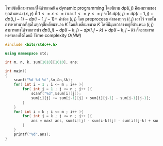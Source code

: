 โจทย์ข้อนี้สามารถแก้ได้ด้วยเทคนิค dynamic programming โดยนิยาม $dp(i,j)$ คือผมรวมของทุกตำแหน่ง $(x,y)$ ที่ $1<=x<=i$ และ $1<=y<=j$ จะได้ $dp(i,j) = dp(i-1,j) + dp(i,j-1) - dp(i-1,j-1) +$ ค่าช่อง $(i,j)$ โดย preprocess ค่าของทุกๆ $(i,j)$ เอาไว้ จากนั้นการหาค่ามากที่สุดในทุกๆสี่เหลี่ยมขนาด $K$ โดยสี่เหลี่ยมขนาด $K$ ใดที่มีมุมขวาล่างอยู่ที่ตำแหน่ง $(i,j)$ สามารถหาได้จากการนำ $dp(i,j)-dp(i-k,j)-dp(i,j-k)+dp(i-k,j-k)$ ก็จะสามารถหาคำตอบได้โดยมี Time complexity $O(NM)$

```cpp
#include <bits/stdc++.h>

using namespace std;

int m, n, k, sum[1010][1010], ans;

int main()
{
    scanf("%d %d %d",&m,&n,&k);
    for( int i = 1 ; i <= m ; i++ ){
        for( int j = 1 ; j <= n ; j++ ){
            scanf("%d",&sum[i][j]);
            sum[i][j] += sum[i-1][j] + sum[i][j-1] - sum[i-1][j-1];
        }
    }
    for( int i = k ; i <= m ; i++ ){
        for( int j = k ; j <= n ; j++ ){
            ans = max( ans, sum[i][j] - sum[i-k][j] - sum[i][j-k] + sum[i-k][j-k] );
        }
    }
    printf("%d",ans);
}
```
